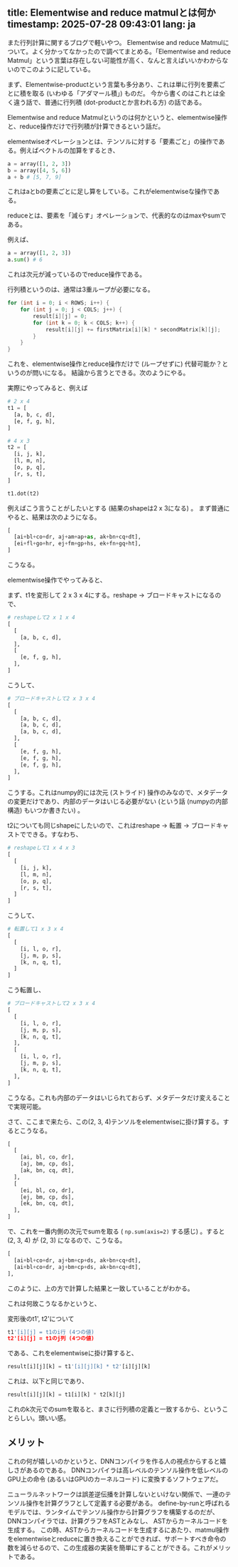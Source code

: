 title: Elementwise and reduce matmulとは何か
timestamp: 2025-07-28 09:43:01
lang: ja
---


また行列計算に関するブログで軽いやつ。
Elementwise and reduce Matmulについて。よく分かってなかったので調べてまとめる。「Elementwise and reduce Matmul」という言葉は存在しない可能性が高く、なんと言えばいいかわからないのでこのように記している。

まず、Elementwise-productという言葉も多分あり、これは単に行列を要素ごとに積を取る (いわゆる「アダマール積」) ものだ。
今から書くのはこれとは全く違う話で、普通に行列積 (dot-productとか言われる方) の話である。

Elementwise and reduce Matmulというのは何かというと、elementwise操作と、reduce操作だけで行列積が計算できるという話だ。

elementwiseオペレーションとは、テンソルに対する「要素ごと」の操作である。例えばベクトルの加算をするとき、

```python
a = array([1, 2, 3])
b = array([4, 5, 6])
a + b # [5, 7, 9]
```

これはaとbの要素ごとに足し算をしている。これがelementwiseな操作である。

reduceとは、要素を「減らす」オペレーションで、代表的なのはmaxやsumである。

例えば、

```python
a = array([1, 2, 3])
a.sum() # 6
```

これは次元が減っているのでreduce操作である。

行列積というのは、通常は3重ループが必要になる。

```c
for (int i = 0; i < ROWS; i++) {
    for (int j = 0; j < COLS; j++) {
        result[i][j] = 0;
        for (int k = 0; k < COLS; k++) {
            result[i][j] += firstMatrix[i][k] * secondMatrix[k][j];
        }
    }
}
```

これを、elementwise操作とreduce操作だけで (ループせずに) 代替可能か？というのが問いになる。
結論から言うとできる。次のようにやる。

実際にやってみると、例えば

```python
# 2 x 4
t1 = [
  [a, b, c, d],
  [e, f, g, h],
]

# 4 x 3
t2 = [
  [i, j, k],
  [l, m, n],
  [o, p, q],
  [r, s, t],
]

t1.dot(t2)
```

例えばこう言うことがしたいとする (結果のshapeは2 x 3になる) 。
まず普通にやると、結果は次のようになる。

```python
[
  [ai+bl+co+dr, aj+am+ap+as, ak+bn+cq+dt],
  [ei+fl+go+hr, ej+fm+gp+hs, ek+fn+gq+ht],
]

```

こうなる。

elementwise操作でやってみると、

まず、t1を変形して 2 x 3 x 4にする。reshape -> ブロードキャストになるので、

```python
# reshapeして2 x 1 x 4
[
  [
    [a, b, c, d],
  ],
  [
    [e, f, g, h],
  ],
]

```

こうして、


```python
# ブロードキャストして2 x 3 x 4
[
  [
    [a, b, c, d],
    [a, b, c, d],
    [a, b, c, d],
  ],
  [
    [e, f, g, h],
    [e, f, g, h],
    [e, f, g, h],
  ],
]
```

こうする。これはnumpy的には次元 (ストライド) 操作のみなので、メタデータの変更だけであり、内部のデータはいじる必要がない (という話 (numpyの内部構造) もいつか書きたい) 。

t2についても同じshapeにしたいので、これはreshape -> 転置 -> ブロードキャストでできる。すなわち、

```python
# reshapeして1 x 4 x 3
[
  [
    [i, j, k],
    [l, m, n],
    [o, p, q],
    [r, s, t],
  ]
]
```

こうして、

```python
# 転置して1 x 3 x 4
[
  [
    [i, l, o, r],
    [j, m, p, s],
    [k, n, q, t],
  ]
]
```

こう転置し、

```python
# ブロードキャストして2 x 3 x 4
[
  [
    [i, l, o, r],
    [j, m, p, s],
    [k, n, q, t],
  ],
  [
    [i, l, o, r],
    [j, m, p, s],
    [k, n, q, t],
  ],
]
```

こうなる。これも内部のデータはいじられておらず、メタデータだけ変えることで実現可能。

さて、ここまで来たら、この(2, 3, 4)テンソルをelementwiseに掛け算する。するとこうなる。

```python
[
  [
    [ai, bl, co, dr],
    [aj, bm, cp, ds],
    [ak, bn, cq, dt],
  ],
  [
    [ei, bl, co, dr],
    [ej, bm, cp, ds],
    [ek, bn, cq, dt],
  ],
]
```

で、これを一番内側の次元でsumを取る ( `np.sum(axis=2)` する感じ) 。すると (2, 3, 4) が (2, 3) になるので、こうなる。

```python
[
  [ai+bl+co+dr, aj+bm+cp+ds, ak+bn+cq+dt],
  [ai+bl+co+dr, aj+bm+cp+ds, ak+bn+cq+dt],
],
```

このように、上の方で計算した結果と一致していることがわかる。

これは何故こうなるかというと、

変形後のt1', t2'について

```python
t1'[i][j] = t1のi行 (4つの値)
t2'[i][j] = t1のj列 (4つの値)
```

である、これをelementwiseに掛け算すると、

```python
result[i][j][k] = t1'[i][j][k] * t2'[i][j][k]
```

これは、以下と同じであり、

```python
result[i][j][k] = t1[i][k] * t2[k][j]
```

これのk次元でのsumを取ると、まさに行列積の定義と一致するから、ということらしい。頭いい感。

## メリット

これの何が嬉しいのかというと、DNNコンパイラを作る人の視点からすると嬉しさがあるのである。
DNNコンパイラは高レベルのテンソル操作を低レベルのGPU上の命令 (あるいはGPUのカーネルコード) に変換するソフトウェアだ。

ニューラルネットワークは誤差逆伝播を計算しないといけない関係で、一連のテンソル操作を計算グラフとして定義する必要がある。
define-by-runと呼ばれるモデルでは、ランタイムでテンソル操作から計算グラフを構築するのだが、DNNコンパイラでは、計算グラフをASTとみなし、
ASTからカーネルコードを生成する。
この時、ASTからカーネルコードを生成するにあたり、matmul操作をelementwiseとreduceに置き換えることができれば、サポートすべき命令の数を減らせるので、この生成器の実装を簡単にすることができる。これがメリットである。
